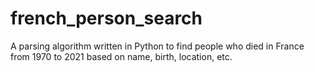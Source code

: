 # french_person_search
A parsing algorithm written in Python to find people who died in France from 1970 to 2021 based on name, birth, location, etc.
